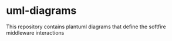# uml-diagrams
This repository contains plantuml diagrams that define the softfire middleware interactions

